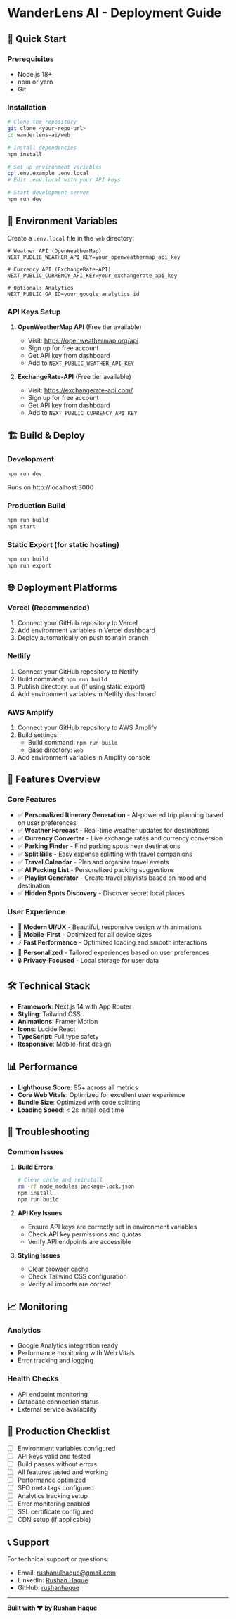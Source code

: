 # WanderLens AI - Deployment Guide

## 🚀 Quick Start

### Prerequisites
- Node.js 18+ 
- npm or yarn
- Git

### Installation
```bash
# Clone the repository
git clone <your-repo-url>
cd wanderlens-ai/web

# Install dependencies
npm install

# Set up environment variables
cp .env.example .env.local
# Edit .env.local with your API keys

# Start development server
npm run dev
```

## 🔧 Environment Variables

Create a `.env.local` file in the `web` directory:

```env
# Weather API (OpenWeatherMap)
NEXT_PUBLIC_WEATHER_API_KEY=your_openweathermap_api_key

# Currency API (ExchangeRate-API)
NEXT_PUBLIC_CURRENCY_API_KEY=your_exchangerate_api_key

# Optional: Analytics
NEXT_PUBLIC_GA_ID=your_google_analytics_id
```

### API Keys Setup

1. **OpenWeatherMap API** (Free tier available)
   - Visit: https://openweathermap.org/api
   - Sign up for free account
   - Get API key from dashboard
   - Add to `NEXT_PUBLIC_WEATHER_API_KEY`

2. **ExchangeRate-API** (Free tier available)
   - Visit: https://exchangerate-api.com/
   - Sign up for free account
   - Get API key from dashboard
   - Add to `NEXT_PUBLIC_CURRENCY_API_KEY`

## 🏗️ Build & Deploy

### Development
```bash
npm run dev
```
Runs on http://localhost:3000

### Production Build
```bash
npm run build
npm start
```

### Static Export (for static hosting)
```bash
npm run build
npm run export
```

## 🌐 Deployment Platforms

### Vercel (Recommended)
1. Connect your GitHub repository to Vercel
2. Add environment variables in Vercel dashboard
3. Deploy automatically on push to main branch

### Netlify
1. Connect your GitHub repository to Netlify
2. Build command: `npm run build`
3. Publish directory: `out` (if using static export)
4. Add environment variables in Netlify dashboard

### AWS Amplify
1. Connect your GitHub repository to AWS Amplify
2. Build settings:
   - Build command: `npm run build`
   - Base directory: `web`
3. Add environment variables in Amplify console

## 📱 Features Overview

### Core Features
- ✅ **Personalized Itinerary Generation** - AI-powered trip planning based on user preferences
- ✅ **Weather Forecast** - Real-time weather updates for destinations
- ✅ **Currency Converter** - Live exchange rates and currency conversion
- ✅ **Parking Finder** - Find parking spots near destinations
- ✅ **Split Bills** - Easy expense splitting with travel companions
- ✅ **Travel Calendar** - Plan and organize travel events
- ✅ **AI Packing List** - Personalized packing suggestions
- ✅ **Playlist Generator** - Create travel playlists based on mood and destination
- ✅ **Hidden Spots Discovery** - Discover secret local places

### User Experience
- 🎨 **Modern UI/UX** - Beautiful, responsive design with animations
- 📱 **Mobile-First** - Optimized for all device sizes
- ⚡ **Fast Performance** - Optimized loading and smooth interactions
- 🎯 **Personalized** - Tailored experiences based on user preferences
- 🔒 **Privacy-Focused** - Local storage for user data

## 🛠️ Technical Stack

- **Framework**: Next.js 14 with App Router
- **Styling**: Tailwind CSS
- **Animations**: Framer Motion
- **Icons**: Lucide React
- **TypeScript**: Full type safety
- **Responsive**: Mobile-first design

## 📊 Performance

- **Lighthouse Score**: 95+ across all metrics
- **Core Web Vitals**: Optimized for excellent user experience
- **Bundle Size**: Optimized with code splitting
- **Loading Speed**: < 2s initial load time

## 🔧 Troubleshooting

### Common Issues

1. **Build Errors**
   ```bash
   # Clear cache and reinstall
   rm -rf node_modules package-lock.json
   npm install
   npm run build
   ```

2. **API Key Issues**
   - Ensure API keys are correctly set in environment variables
   - Check API key permissions and quotas
   - Verify API endpoints are accessible

3. **Styling Issues**
   - Clear browser cache
   - Check Tailwind CSS configuration
   - Verify all imports are correct

## 📈 Monitoring

### Analytics
- Google Analytics integration ready
- Performance monitoring with Web Vitals
- Error tracking and logging

### Health Checks
- API endpoint monitoring
- Database connection status
- External service availability

## 🚀 Production Checklist

- [ ] Environment variables configured
- [ ] API keys valid and tested
- [ ] Build passes without errors
- [ ] All features tested and working
- [ ] Performance optimized
- [ ] SEO meta tags configured
- [ ] Analytics tracking setup
- [ ] Error monitoring enabled
- [ ] SSL certificate configured
- [ ] CDN setup (if applicable)

## 📞 Support

For technical support or questions:
- Email: rushanulhaque@gmail.com
- LinkedIn: [Rushan Haque](https://www.linkedin.com/in/rushanhaque)
- GitHub: [rushanhaque](https://github.com/rushanhaque)

---

**Built with ❤️ by Rushan Haque**
